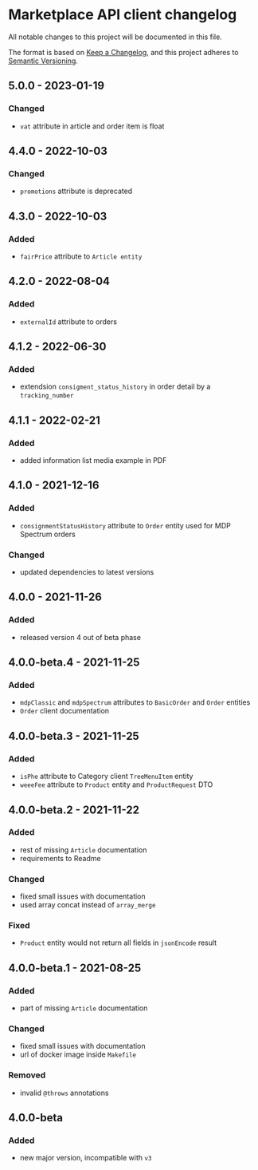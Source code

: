 # Marketplace API client changelog

All notable changes to this project will be documented in this file.

The format is based on [Keep a Changelog](https://keepachangelog.com/en/1.0.0/), and this project adheres to [Semantic Versioning](https://semver.org/spec/v2.0.0.html).

## 5.0.0 - 2023-01-19

### Changed

- `vat` attribute in article and order item is float

## 4.4.0 - 2022-10-03

### Changed

- `promotions` attribute is deprecated

## 4.3.0 - 2022-10-03

### Added

- `fairPrice` attribute to `Article entity`

## 4.2.0 - 2022-08-04

### Added

- `externalId` attribute to orders

## 4.1.2 - 2022-06-30

### Added

- extendsion `consigment_status_history` in order detail by a `tracking_number`

## 4.1.1 - 2022-02-21

### Added

- added information list media example in PDF

## 4.1.0 - 2021-12-16

### Added

- `consignmentStatusHistory` attribute to `Order` entity used for MDP Spectrum orders

### Changed

- updated dependencies to latest versions

## 4.0.0 - 2021-11-26

### Added

- released version 4 out of beta phase

## 4.0.0-beta.4 - 2021-11-25

### Added

- `mdpClassic` and `mdpSpectrum` attributes to `BasicOrder` and `Order` entities
- `Order` client documentation

## 4.0.0-beta.3 - 2021-11-25

### Added

- `isPhe` attribute to Category client `TreeMenuItem` entity
- `weeeFee` attribute to `Product` entity and `ProductRequest` DTO

## 4.0.0-beta.2 - 2021-11-22

### Added

- rest of missing `Article` documentation
- requirements to Readme

### Changed

- fixed small issues with documentation
- used array concat instead of `array_merge`

### Fixed

- `Product` entity would not return all fields in `jsonEncode` result

## 4.0.0-beta.1 - 2021-08-25

### Added

- part of missing `Article` documentation

### Changed

- fixed small issues with documentation
- url of docker image inside `Makefile`

### Removed

- invalid `@throws` annotations

## 4.0.0-beta

### Added

- new major version, incompatible with `v3`
